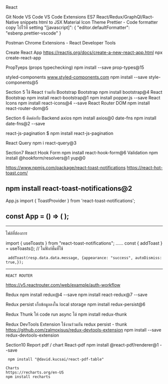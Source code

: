 React 

Git
Node
VS Code 
  VS Code Extensions
	ES7 React/Redux/GraphQl/Ract-Native snippets
	html to JSX
	Material Icon Theme
	Prettier - Code formatter
		copy ไปไว้ที่ setting
		"[javascript]": {
        "editor.defaultFormatter": "esbenp.prettier-vscode"
        }

Postman
Chrome Extensions - React Developer Tools

Create React App
https://reactjs.org/docs/create-a-new-react-app.html
 npx create-react-app <project-name>
 
PropTyeps  (props typechecking)
	npm install --save prop-types@15
	
styled-components
	www.styled-components.com
	npm install --save style-components@5
	
Section 5 ใช้ React ร่วมกับ Bootstrap
 Bootstrap
	npm install bootstrap@4
 React Bootstrap
	npm install react-bootstrap@1
	npm install popper.js --save
 React Icons
	npm install react-icons@4 --save
React Router DOM
	npm install react-router-dom@5
	
Section 6 ติดต่อกับ Backend
 axios
	npm install axios@0
 date-fns
	npm install date-fns@2 --save

react-js-pagination
	$ npm install react-js-pagination
	
React Query
	npm i react-query@3
	
Section7
React Hook Form
	npm install react-hook-form@6
	Validation
	npm install @hookform/resolvers@1 yup@0
	
https://www.npmjs.com/package/react-toast-notifications
https://react-hot-toast.com/

npm install react-toast-notifications@2
-------------------------------------------
App.js
   import { ToastProvider } from 'react-toast-notifications';
   
   const App = () => (
 <ToastProvider placement="top-center" autoDismissTimeout={3000}>
    <xxxxxx />
  </ToastProvider>
);
-------------------------------------
-------------------------------------------------
ไฟล์ที่ต้องการ

import { useToasts } from "react-toast-notifications";
    ......
    const { addToast } = useToasts(); // ในฟังก์ชั่นที่ใช้
 
     addToast(resp.data.data.message, {appearance: "success", autoDismiss: true,});
-------------------------------------------------------------------------------
	
	REACT ROUTER
https://v5.reactrouter.com/web/example/auth-workflow

Redux
	npm install redux@4 --save
	npm install react-redux@7 --save
	
Redux persist   เก็บข้อมูลลงใน local storage
	npm install redux-persist@6

Redux Thunk ให้ code run async ได้
	 npm install redux-thunk

Redux DevTools Extension ใช้งานร่วมกัน redux persist - thunk
https://github.com/zalmoxisus/redux-devtools-extension
	npm install --save redux-devtools-extension

Section10 Report pdf / chart
	React-pdf
	npm install @react-pdf/renderer@1 --save

	 npm install "@david.kucsai/react-pdf-table"
	
	Charts
	https://recharts.org/en-US
	npm install recharts


